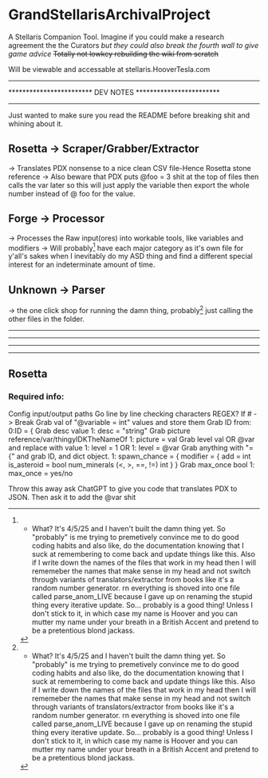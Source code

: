 # GrandStellarisArchivalProject
A Stellaris Companion Tool. Imagine if you could make a research agreement the the Curators *but they could also break the fourth wall to give game advice* ~~Totally not lowkey rebuilding the wiki from scratch~~

Will be viewable and accessable at stellaris.HooverTesla.com


***********************************************************
************************ DEV NOTES ************************
***********************************************************

Just wanted to make sure you read the README before breaking shit and whining about it.
## **Rosetta -> Scraper/Grabber/Extractor**
  -> Translates PDX nonsense to a nice clean CSV file-Hence Rosetta stone reference
  -> Also beware that PDX puts @foo = 3 shit at the top of files then calls the var later so this will just apply the variable then export the whole number instead of @ foo for the value.
## **Forge -> Processor**
  -> Processes the Raw input(ores) into workable tools, like variables and modifiers
  -> Will probably[^1] have each major category as it's own file for y'all's sakes when I inevitably do my ASD thing and find a different special interest for an indeterminate amount of time.
## **Unknown -> Parser**
  -> the one click shop for running the damn thing, probably[^1] just calling the other files in the folder.



[^1]: - What? It's 4/5/25 and I haven't built the damn thing yet. So "probably" is me trying to premetively convince me to do good coding habits and also like, do the documentation knowing that I suck at remembering to come back and update things like this. Also if I write down the names of the files that work in my head then I will rememeber the names that make sense in my head and not switch through variants of translators/extractor from books like it's a random number generator. rn everything is shoved into one file called parse_anom_LIVE because I gave up on renaming the stupid thing every iterative update. So... probably is a good thing! Unless I don't stick to it, in which case my name is Hoover and you can mutter my name under your breath in a British Accent and pretend to be a pretentious blond jackass.

***********************************************************
***********************************************************

***********************************************************
***********************************************************
## Rosetta

### Required info:
Config input/output paths
Go line by line checking characters
    REGEX?
 If # -> Break
Grab val of "@variable = int" values and store them
Grab ID from:
  0:ID = {
Grab desc value
  1:  desc = "string"
Grab picture reference/var/thingyIDKTheNameOf
  1:  picture = val
Grab level val OR @var and replace with value
  1:  level = 1
        OR
  1:  level = @var
Grab anything with "= {" and grab ID, and dict object.
  1:  spawn_chance = {
        modifier = {
          add = int
          is_asteroid = bool
          num_minerals (<, >, ==, !=) int
        }
  }
Grab max_once bool
  1:  max_once = yes/no





Throw this away ask ChatGPT to give you code that translates PDX to JSON.
Then ask it to add the @var shit
